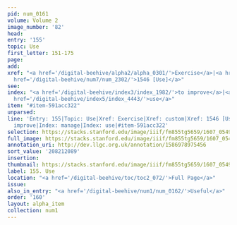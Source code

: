 ```yaml
---
pid: num_0161
volume: Volume 2
image_number: '82'
head:
entry: '155'
topic: Use
first_letter: 151-175
page:
add:
xref: "<a href='/digital-beehive/alpha2/alpha_0301/'>Exercise</a>|<a href='/digital-beehive/alpha1/alpha_0206/'>custom</a>|<a
  href='/digital-beehive/num7/num_2302/'>1546 [Use]</a>"
see:
index: "<a href='/digital-beehive/index3/index_1982/'>to improve</a>|<a href='/digital-beehive/index3/index_2412/'>manage</a>|<a
  href='/digital-beehive/index5/index_4443/'>use</a>"
item: "#item-591acc322"
unparsed:
line: 'Entry: 155|Topic: Use|Xref: Exercise|Xref: custom|Xref: 1546 [Use]|Index: to
  improve|Index: manage|Index: use|#item-591acc322'
selection: https://stacks.stanford.edu/image/iiif/fm855tg5659/1607_0549/782,2089,3068,391/full/0/default.jpg
full_image: https://stacks.stanford.edu/image/iiif/fm855tg5659/1607_0549/full/full/0/default.jpg
annotation_uri: http://dev.llgc.org.uk/annotation/1586978975456
sort_value: '208212089'
insertion:
thumbnail: https://stacks.stanford.edu/image/iiif/fm855tg5659/1607_0549/782,2089,600,180/250,/0/default.jpg
label: 155. Use
location: "<a href='/digital-beehive/toc/toc2_072/'>Full Page</a>"
issue:
also_in_entry: "<a href='/digital-beehive/num1/num_0162/'>Useful</a>"
order: '160'
layout: alpha_item
collection: num1
---
```

